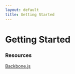 ```yaml
---
layout: default
title: Getting Started
---
```

Getting Started
===============

### Resources

[Backbone.js](http://backbonejs.org/)